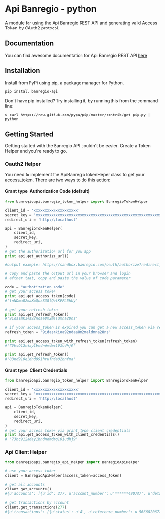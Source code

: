 # Api Banregio - python

A module for using the Api Banregio REST API and generating valid Access Token by OAuth2 protocol.


## Documentation

You can find awesome documentation for Api Banregio REST API [here](https://api.banregio.com/docs/)

## Installation

Install from PyPi using pip, a package manager for Python.


```
pip install banregio-api
```

Don't have pip installed? Try installing it, by running this from the command line:

```
$ curl https://raw.github.com/pypa/pip/master/contrib/get-pip.py | python
```

## Getting Started

Getting started with the Banregio API couldn't be easier. Create a Token Helper and you're ready to go.

### Oauth2 Helper

You need to implement the ApiBanregioTokenHeper class to get your access_token. There are two ways to do this action:

#### Grant type: Authorization Code (default)

``` python
from banregioapi.banregio_token_helper import BanregioTokenHelper

client_id = 'xxxxxxxxxxxxxxxxxxxx'
secret_key = 'xxxxxxxxxxxxxxxxxxxxxxxxxxxxxxxxxxxxxxxxxxxxxxxxxxxxxxxxxxxxxxx'
redirect_uri = 'http://localhost'

api = BanregioTokenHelper(
    client_id,
    secret_key,
    redirect_uri,
)
# get the authorization url for you app
print api.get_authorize_url()

#output example: https://sandbox.banregio.com/oauth/authorize?redirect_uri=http%3A%2F%2Flocalhost&response_type=code&client_id=Fmaf93Ytqqwp8ZEdHEyBG1meaj1oNB1120ncaq92bcG

# copy and paste the output url in your browser and login
# afther that, copy and paste the value of code parameter

code = "authotization code"
# get your access token
print api.get_access_token(code)
#'lnNDma02maXmQnzS38tQwfKFFL5hUy'

# get your refresh token
print api.get_refresh_token()
#'9idasmkioa92ndaa8m2maldmna28ns'

# if your access_token is expired you can get a new access_token via refresh token
refresh_token = '9idasmkioa92ndaa8m2maldmna28ns'

print api.get_access_token_with_refresh_token(refresh_token)
#'73bc912nday1bndndmdmq101udhj9'

print api.get_refresh_token()
#'83nd910eidnd891hrufnda02bnfma' 

```

#### Grant type: Client Credentials

``` python
from banregioapi.banregio_token_helper import BanregioTokenHelper

client_id = 'xxxxxxxxxxxxxxxxxxxx'
secret_key = 'xxxxxxxxxxxxxxxxxxxxxxxxxxxxxxxxxxxxxxxxxxxxxxxxxxxxxxxxxxxxxxx'
redirect_uri = 'http://localhost'

api = BanregioTokenHelper(
    client_id,
    secret_key,
    redirect_uri,
)
# get your access token via grant type client credentials
print api.get_access_token_with_client_credentials()
# '73bc912nday1bndndmdmq101udhj9'

```

### Api Client Helper

``` python
from banregioapi.banregio_api_helper import BanregioApiHelper

# use your access token 
client = BanregioApiHelper(access_token=access_token)

# get all accounts
client.get_accounts()
#{u'accounts': [{u'id': 277, u'account_number': u'******490787', u'details': None, u'balance': u'200000.00', u'card_number': u'************3219', u'is_credit_card': False}, {u'id': 278, u'account_number': u'******490661', u'details': {u'deferred_balance': u'1064.87', u'due_date': u'2017-08-18T00:00:00', u'last_closing_date': u'2017-01-29T00:00:00', u'non_interest_payment': u'12572.38', u'closing_date': u'2017-07-29T00:00:00', u'minimum_payment': u'493.00', u'cashback_balance': u'1271.03', u'statement_balance': u'12572.38', u'available_balance': 2609.44, u'limit': u'20000.00', u'blocked_balance': u'17310.73', u'annual_percentage_rate': u'36.86', u'product_name': u'VISA GOLD'}, u'balance': u'79.83', u'card_number': u'************2548', u'is_credit_card': True}

# get transactions by account
client.get_transactions(277)
#{u'transactions': [{u'status': u'A', u'reference_number': u'5666820672133655043', u'description': u'fugiat error nisi mollitia expedita', u'business': {u'name': u'ipsa architecto', u'activity': {u'name': u'Doloremque Possimus Eligendi'}}, u'amount': u'-349.29', u'transaction_number': u'6057184068', u'date': u'2017-08-08', u'type': u'2'}, {u'status': u'A', u'reference_number': u'50212160807842917362', u'description': u'sapiente exercitationem hic dolor debiti', u'business': {u'name': u'ullam voluptatibus', u'activity': {u'name': u'Vero Ea Laboriosam'}}, u'amount': u'199.85', u'transaction_number': u'9884237872', u'date': u'2017-08-07', u'type': u'1'}, {u'status': u'A', u'reference_number': u'93378570346745467901', u'description': u'debitis omnis voluptas sint ipsum', u'business': {u'name': u'architecto libero', u'activity': {u'name': u'Quo Eos Accusamus'}}, u'amount': u'-187.21', u'transaction_number': u'4013104787',...

